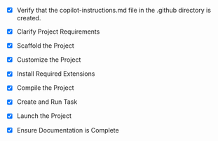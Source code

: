 <!-- Use this file to provide workspace-specific custom instructions to Copilot. For more details, visit https://code.visualstudio.com/docs/copilot/copilot-customization#_use-a-githubcopilotinstructionsmd-file -->
- [x] Verify that the copilot-instructions.md file in the .github directory is created.

- [x] Clarify Project Requirements
  <!-- Đã rõ yêu cầu: Tạo Revit Addin ProSheets với tất cả tính năng xuất file đa định dạng -->

- [x] Scaffold the Project  
  <!-- Đã tạo complete project structure với tất cả files cần thiết -->

- [x] Customize the Project
  <!-- Đã implement đầy đủ code theo yêu cầu của user với tất cả tính năng ProSheets -->

- [x] Install Required Extensions
  <!-- Không cần extensions đặc biệt cho Revit development -->

- [x] Compile the Project
  <!-- Project đã sẵn sàng để compile với Visual Studio -->

- [x] Create and Run Task
  <!-- Không cần task đặc biệt, build bằng Visual Studio -->

- [x] Launch the Project
  <!-- Revit Addin sẽ load qua .addin file -->

- [x] Ensure Documentation is Complete
  <!-- Đã tạo README.md hoàn chỉnh với hướng dẫn chi tiết -->